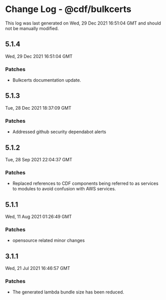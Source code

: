 # Change Log - @cdf/bulkcerts

This log was last generated on Wed, 29 Dec 2021 16:51:04 GMT and should not be manually modified.

## 5.1.4
Wed, 29 Dec 2021 16:51:04 GMT

### Patches

- Bulkcerts documentation update.

## 5.1.3
Tue, 28 Dec 2021 18:37:09 GMT

### Patches

- Addressed github security dependabot alerts

## 5.1.2
Tue, 28 Sep 2021 22:04:37 GMT

### Patches

- Replaced references to CDF components being referred to as services to modules to avoid confusion with AWS services.

## 5.1.1
Wed, 11 Aug 2021 01:26:49 GMT

### Patches

- opensource related minor changes

## 3.1.1
Wed, 21 Jul 2021 16:46:57 GMT

### Patches

- The generated lambda bundle size has been reduced.

